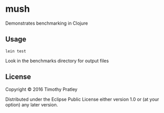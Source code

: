 # mush

Demonstrates benchmarking in Clojure

## Usage

`lein test`

Look in the benchmarks directory for output files

## License

Copyright © 2016 Timothy Pratley

Distributed under the Eclipse Public License either version 1.0 or (at
your option) any later version.
